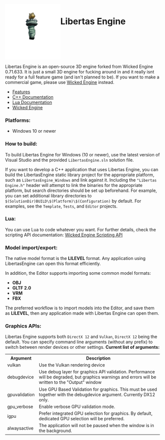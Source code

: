 <img align="left" src="Content/logo_small.png" width="180px"/>

# Libertas Engine

<br/>
<br/>
<br/>
<br/>
<br/>
<br/>
Libertas Engine is an open-source 3D engine forked from Wicked Engine 0.71.633. It is just a small 3D engine for fucking around in and it really isnt ready for a full feature game (and isn't planned to be). If you want to make a commercial game, please use <a href="https://github.com/turanszkij/WickedEngine">Wicked Engine</a> instead.


- [Features](Features.md)<br/>
- [C++ Documentation](Content/Documentation/WickedEngine-Documentation.md)<br/>
- [Lua Documentation](Content/Documentation/ScriptingAPI-Documentation.md)<br/>
- [Wicked Engine](https://github.com/turanszkij/WickedEngine)<br/>


### Platforms:
- Windows 10 or newer

### How to build: 

To build Libertas Engine for Windows (10 or newer), use the latest version of Visual Studio and the provided `LibertasEngine.sln` solution file.

If you want to develop a C++ application that uses Libertas Engine, you can build the LibertasEngine static library project for the appropriate platform, such as `LibertasEngine_Windows` and link against it. Including the `"Libertas Engine.h"` header will attempt to link the binaries for the appropriate platform, but search directories should be set up beforehand. For example, you can set additional library directories to `$(SolutionDir)BUILD\$(Platform)\$(Configuration)` by default. For examples, see the `Template`, `Tests`, and `Editor` projects. 

### Lua:

You can use Lua to code whatever you want.
For further details, check the scripting API documentation: [Wicked Engine Scripting API](Content/Documentation/ScriptingAPI-Documentation.md)


### Model import/export:
The native model format is the <b>LILEVEL</b> format. Any application using LibertasEngine can open this format efficiently.

In addition, the Editor supports importing some common model formats: 
- <b>OBJ</b>
- <b>GLTF 2.0</b>
- <b>VRM</b>
- <b>FBX</b>

The preferred workflow is to import models into the Editor, and save them as <b>LILEVEL</b>, then any application made with Libertas Engine can open them.<br/>

### Graphics APIs:
Libertas Engine supports both `DirectX 12` and `Vulkan`, `DirectX 12` being the default. You can specify command line arguments (without any prefix) to switch between render devices or other settings. <b>Current list of arguments: </b>
<table>
  <tr>
	<th>Argument</th>
	<th>Description</th>
  </tr>
  <tr>
	<td>vulkan</td>
	<td>Use the Vulkan rendering device</td>
  </tr>
  <tr>
	<td>debugdevice</td>
	<td>Use debug layer for graphics API validation. Performance will be degraded, but graphics warnings and errors will be written to the "Output" window</td>
  </tr>
  <tr>
	<td>gpuvalidation</td>
	<td>Use GPU Based Validation for graphics. This must be used together with the debugdevice argument. Currently DX12 only.</td>
  </tr>
  <tr>
	<td>gpu_verbose</td>
	<td>Enable verbose GPU validation mode.</td>
  </tr>
  <tr>
	<td>igpu</td>
	<td>Prefer integrated GPU selection for graphics. By default, dedicated GPU selection will be preferred.</td>
  </tr>
  <tr>
	<td>alwaysactive</td>
	<td>The application will not be paused when the window is in the background.</td>
  </tr>
</table>